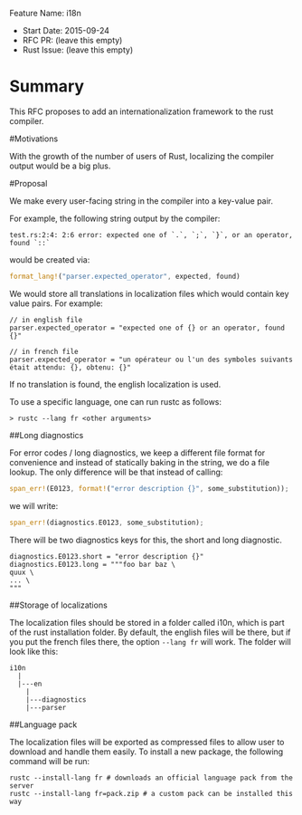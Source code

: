 Feature Name: i18n
- Start Date: 2015-09-24
- RFC PR: (leave this empty)
- Rust Issue: (leave this empty)

# Summary

This RFC proposes to add an internationalization framework to the rust compiler.

#Motivations

With the growth of the number of users of Rust, localizing the compiler output would be a big plus.

#Proposal

We make every user-facing string in the compiler into a key-value pair.

For example, the following string output by the compiler:

```text
test.rs:2:4: 2:6 error: expected one of `.`, `;`, `}`, or an operator, found `::`
```

would be created via:

```Rust
format_lang!("parser.expected_operator", expected, found)
```

We would store all translations in localization files which would contain key value pairs. For example:

```
// in english file
parser.expected_operator = "expected one of {} or an operator, found {}"

// in french file
parser.expected_operator = "un opérateur ou l'un des symboles suivants était attendu: {}, obtenu: {}"
```

If no translation is found, the english localization is used.

To use a specific language, one can run rustc as follows:

```Shell
> rustc --lang fr <other arguments>
```

##Long diagnostics

For error codes / long diagnostics, we keep a different file format for convenience and instead of statically baking in the string, we do a file lookup. The only difference will be that instead of calling:

```Rust
span_err!(E0123, format!("error description {}", some_substitution));
```
we will write:

```Rust
span_err!(diagnostics.E0123, some_substitution);
```

There will be two diagnostics keys for this, the short and long diagnostic.

```
diagnostics.E0123.short = "error description {}"
diagnostics.E0123.long = """foo bar baz \
quux \
... \
"""
```

##Storage of localizations

The localization files should be stored in a folder called i10n, which is part of the rust installation folder. By default, the english files will be there, but if you put the french files there, the option `--lang fr` will work. The folder will look like this:

```
i10n
  |
  |---en
    |
    |---diagnostics
    |---parser
```


##Language pack

The localization files will be exported as compressed files to allow user to download and handle them easily. To install a new package, the following command will be run:

```Shell
rustc --install-lang fr # downloads an official language pack from the server
rustc --install-lang fr=pack.zip # a custom pack can be installed this way
```
